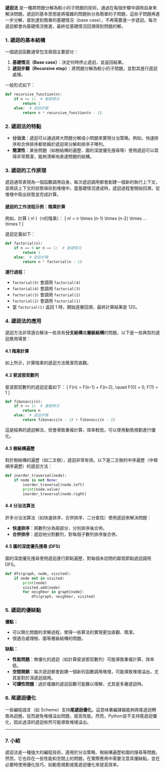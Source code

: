 **遞迴法** 是一種將問題分解為較小的子問題的技術，通過在每個步驟中調用自身來解決問題。遞迴的基本思想是將複雜的問題拆分為簡單的子問題，這些子問題再進一步分解，直到達到簡單的基礎情況（base case），不再需要進一步遞迴。每次遞迴都會向基礎情況推進，最終從基礎情況回溯得到問題的解。

### 1. **遞迴的基本結構**
一個遞迴函數通常包含兩個主要部分：
1. **基礎情況（Base case）**：決定何時停止遞迴，並返回結果。
2. **遞迴步驟（Recursive step）**：將問題分解為較小的子問題，並對其進行遞迴處理。

一般形式如下：
```python
def recursive_function(n):
    if n <= 1:  # 基礎情況
        return 1
    else:  # 遞迴步驟
        return n * recursive_function(n - 1)
```

### 2. **遞迴法的特點**
- **分治法**：遞迴可以通過將大問題分解成小問題來實現分治策略。例如，快速排序和合併排序都依賴於遞迴來分解和排序子陣列。
- **簡潔性**：某些問題（如樹結構的遍歷、圖的深度優先搜尋等）使用遞迴可以寫得非常簡潔，能夠清晰地表達問題的結構。

### 3. **遞迴的工作原理**
遞迴通常表現為一個函數調用自身。每次遞迴調用都會創建一個新的執行上下文，並將該上下文的狀態保存到堆棧中。當基礎情況達成時，遞迴過程會開始回溯，從堆棧中取出狀態並完成計算。

#### **遞迴的工作流程示例：階乘計算**
例如，計算 \( n! \)（n的階乘）：
\[
n! = n \times (n-1) \times (n-2) \times ... \times 1
\]

遞迴定義如下：
```python
def factorial(n):
    if n == 0 or n == 1:  # 基礎情況
        return 1
    else:  # 遞迴步驟
        return n * factorial(n - 1)
```

**運行過程：**
- `factorial(5)` 會調用 `factorial(4)`
- `factorial(4)` 會調用 `factorial(3)`
- `factorial(3)` 會調用 `factorial(2)`
- `factorial(2)` 會調用 `factorial(1)`
- 當 `factorial(1)` 返回 1 時，開始逐層回溯，最終計算結果是 120。

### 4. **遞迴法的應用**
遞迴方法非常適合解決一些具有**分支結構**或**層級結構**的問題，以下是一些典型的遞迴應用場景：

#### 4.1 **階乘計算**
如上所示，計算階乘的遞迴方法簡潔而直觀。

#### 4.2 **斐波那契數列**
斐波那契數列的遞迴定義如下：
\[
F(n) = F(n-1) + F(n-2), \quad F(0) = 0, F(1) = 1
\]

```python
def fibonacci(n):
    if n <= 1:  # 基礎情況
        return n
    else:  # 遞迴步驟
        return fibonacci(n - 1) + fibonacci(n - 2)
```

這是經典的遞迴解法，但會導致重複計算，效率較低，可以使用動態規劃進行優化。

#### 4.3 **樹結構遍歷**
對於樹結構的遍歷（如二叉樹），遞迴非常有效。以下是二叉樹的中序遍歷（中根順序遍歷）的遞迴方法：
```python
def inorder_traversal(node):
    if node is not None:
        inorder_traversal(node.left)
        print(node.value)
        inorder_traversal(node.right)
```

#### 4.4 **分治法算法**
許多分治法算法（如快速排序、合併排序、二分查找）使用遞迴來解決問題：
- **快速排序**：將數列分為兩部分，分別排序後合併。
- **合併排序**：遞迴地分割數列，對每個子數列排序後合併。

#### 4.5 **圖的深度優先搜尋 (DFS)**
圖的深度優先搜尋使用遞迴進行節點遍歷，對每個未訪問的鄰居節點遞迴調用 DFS。

```python
def dfs(graph, node, visited):
    if node not in visited:
        print(node)
        visited.add(node)
        for neighbor in graph[node]:
            dfs(graph, neighbor, visited)
```

### 5. **遞迴的優缺點**
**優點：**
- 可以簡化問題的求解過程，使得一些算法的實現更加直觀、簡潔。
- 很適合處理樹、圖等層級結構的問題。

**缺點：**
- **性能問題**：無優化的遞迴（如計算斐波那契數列）可能導致重複計算，效率低。
- **空間開銷**：每次遞迴都會創建一個新的函數調用堆棧，可能導致堆棧溢出，尤其是對於深遞迴調用。
- **可讀性問題**：過於複雜的遞迴函數可能難以理解，尤其是多層遞迴時。

### 6. **尾遞迴優化**
一些編程語言（如 Scheme）支持**尾遞迴優化**，這意味著編譯器能夠將尾遞迴轉換為迴圈，從而避免堆棧溢出問題，提高性能。然而，Python並不支持尾遞迴優化，因此過深的遞迴依然可能導致堆棧溢出。

---

### 7. **小結**
遞迴法是一種強大的編程技術，適用於分治策略、樹結構遍歷和圖的搜尋等問題。然而，它也存在一些性能和空間上的問題，在實際應用中需要注意其優缺點，並在必要時使用優化技巧，如動態規劃或尾遞迴優化來提高效率。